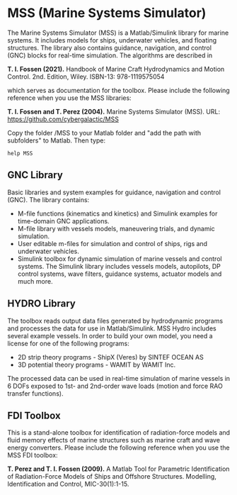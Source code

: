 # MSS (Marine Systems Simulator)

The Marine Systems Simulator (MSS) is a Matlab/Simulink library for marine systems. It includes models for ships, underwater vehicles, and floating structures. The library also contains guidance, navigation, and control (GNC) blocks for real-time simulation. The algorithms are described in

   **T. I. Fossen (2021).** Handbook of Marine Craft Hydrodynamics and Motion Control. 2nd. Edition, Wiley. ISBN-13: 978-1119575054

which serves as documentation for the toolbox. Please include the following reference when you use the MSS libraries: 

   **T. I. Fossen and T. Perez (2004).** Marine Systems Simulator (MSS).
   URL: https://github.com/cybergalactic/MSS

Copy the folder /MSS to your Matlab folder and "add the path with subfolders" to Matlab. Then type:

    help MSS

 GNC Library
-

Basic libraries and system examples for guidance, navigation and control (GNC). The library contains:

- M-file functions (kinematics and kinetics) and Simulink examples for time-domain GNC applications.
- M-file library with vessels models, maneuvering trials, and dynamic simulation.
- User editable m-files for simulation and control of ships, rigs and underwater vehicles.
- Simulink toolbox for dynamic simulation of marine vessels and control systems. The Simulink library includes vessels models, autopilots, DP control systems, wave filters, guidance systems, actuator models and much more.

 HYDRO Library
-

The toolbox reads output data files generated by hydrodynamic programs and processes the data for use in Matlab/Simulink. MSS Hydro includes several example vessels. In order to build your own model, you need a license for one of the following programs:

- 2D strip theory programs - ShipX (Veres) by SINTEF OCEAN AS
- 3D potential theory programs - WAMIT by WAMIT Inc.

The processed data can be used in real-time simulation of marine vessels in 6 DOFs exposed to 1st- and 2nd-order wave loads (motion and force RAO transfer functions).

FDI Toolbox
-
This is a stand-alone toolbox for identification of radiation-force models and fluid memory effects of marine structures such as marine craft and wave energy converters. Please include the following reference when you use the MSS FDI toolbox:
 
   **T. Perez and T. I. Fossen (2009).** A Matlab Tool for Parametric Identification of Radiation-Force Models of Ships and Offshore Structures. 
   Modelling, Identification and Control, MIC-30(1):1-15.
